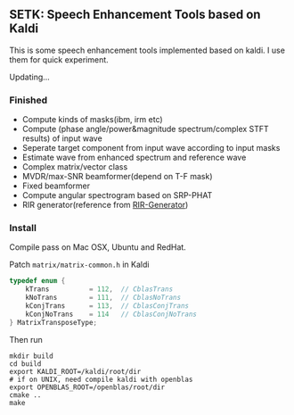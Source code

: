 ## SETK: Speech Enhancement Tools based on Kaldi

This is some speech enhancement tools implemented based on kaldi. I use them for quick experiment.

Updating...

### Finished

* Compute kinds of masks(ibm, irm etc)
* Compute (phase angle/power&magnitude spectrum/complex STFT results) of input wave
* Seperate target component from input wave according to input masks
* Estimate wave from enhanced spectrum and reference wave
* Complex matrix/vector class
* MVDR/max-SNR beamformer(depend on T-F mask)
* Fixed beamformer
* Compute angular spectrogram based on SRP-PHAT
* RIR generator(reference from [RIR-Generator](https://github.com/ehabets/RIR-Generator))

### Install
Compile pass on Mac OSX, Ubuntu and RedHat.

Patch `matrix/matrix-common.h` in Kaldi
```c++
typedef enum {
    kTrans          = 112,  // CblasTrans
    kNoTrans        = 111,  // CblasNoTrans
    kConjTrans      = 113,  // CblasConjTrans
    kConjNoTrans    = 114   // CblasConjNoTrans
} MatrixTransposeType;
```

Then run
```shell
mkdir build
cd build
export KALDI_ROOT=/kaldi/root/dir
# if on UNIX, need compile kaldi with openblas
export OPENBLAS_ROOT=/openblas/root/dir
cmake ..
make
```

